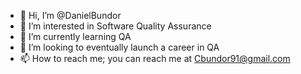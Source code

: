 - 👋 Hi, I’m @DanielBundor
- 👀 I’m interested in Software Quality Assurance
- 🌱 I’m currently learning QA
- 💞️ I’m looking to eventually launch a career in QA
- 📫 How to reach me; you can reach me at Cbundor91@gmail.com

<!---
DanielBundor/DanielBundor is a ✨ special ✨ repository because its `README.md` (this file) appears on your GitHub profile.
You can click the Preview link to take a look at your changes.
--->
